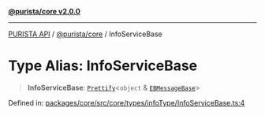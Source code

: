 [**@purista/core v2.0.0**](../README.md)

***

[PURISTA API](../../../packages.md) / [@purista/core](../README.md) / InfoServiceBase

# Type Alias: InfoServiceBase

> **InfoServiceBase**: [`Prettify`](Prettify.md)\<`object` & [`EBMessageBase`](EBMessageBase.md)\>

Defined in: [packages/core/src/core/types/infoType/InfoServiceBase.ts:4](https://github.com/puristajs/purista/blob/master/packages/core/src/core/types/infoType/InfoServiceBase.ts#L4)
